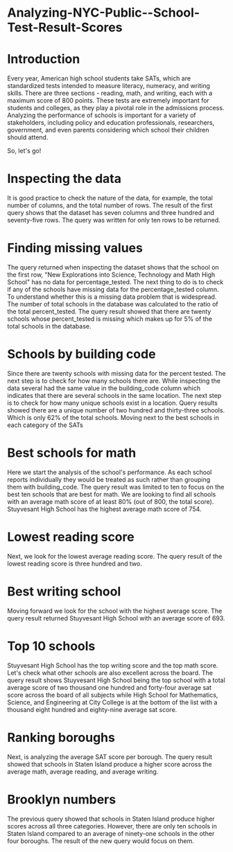 # Analyzing-NYC-Public--School-Test-Result-Scores

# Introduction
Every year, American high school students take SATs, which are standardized tests intended to measure literacy, numeracy, and writing skills. 
There are three sections - reading, math, and writing, each with a maximum score of 800 points. These tests are extremely important for students and colleges, 
as they play a pivotal role in the admissions process.
Analyzing the performance of schools is important for a variety of stakeholders, including policy and education professionals, researchers, 
government, and even parents considering which school their children should attend.

So, let's go!

# Inspecting the data
It is good practice to check the nature of the data, for example, the total number of columns, and the total number of rows. The result of the first query shows that the dataset has seven columns and three hundred and seventy-five rows. The query was written for only ten rows to be returned.
# Finding missing values
The query returned when inspecting the dataset shows that the school on the first row, "New Explorations into Science, Technology and Math High School" has no data for percentage_tested. The next thing to do is to check if any of the schools have missing data for the percentage_tested column. To understand whether this is a missing data problem that is widespread. The number of total schools in the database was calculated to the ratio of the total percent_tested. The query result showed that there are twenty schools whose percent_tested is missing which makes up for 5% of the total schools in the database.
# Schools by building code
Since there are twenty schools with missing data for the percent tested. The next step is to check for how many schools there are. While inspecting the data several had the same value in the building_code column which indicates that there are several schools in the same location. The next step is to check for how many unique schools exist in a location. Query results showed there are a unique number of two hundred and thirty-three schools. Which is only 62% of the total schools.
Moving next to the best schools in each category of the SATs
# Best schools for math
Here we start the analysis of the school's performance. As each school reports individually they would be treated as such rather than grouping them with building_code. The query result was limited to ten to focus on the best ten schools that are best for math. We are looking to find all schools with an average math score of at least 80% (out of 800, the total score). Stuyvesant High School has the highest average math score of 754. 
# Lowest reading score
Next, we look for the lowest average reading score. The query result of the lowest reading score is three hundred and two.
# Best writing school
Moving forward we look for the school with the highest average score. The query result returned Stuyvesant High School with an average score of 693.
# Top 10 schools
Stuyvesant High School has the top writing score and the top math score. Let's check what other schools are also excellent across the board. The query result shows Stuyvesant High School being the top school with a total average score of two thousand one hundred and forty-four average sat score across the board of all subjects while High School for Mathematics, Science, and Engineering at City College is at the bottom of the list with a thousand eight hundred and eighty-nine average sat score.
# Ranking boroughs
Next, is analyzing the average SAT score per borough. The query result showed that schools in Staten Island produce a higher score across the average math, average reading, and average writing.
# Brooklyn numbers
The previous query showed that schools in Staten Island produce higher scores across all three categories. However, there are only ten schools in Staten Island compared to an average of ninety-one schools in the other four boroughs. The result of the new query would focus on them.
